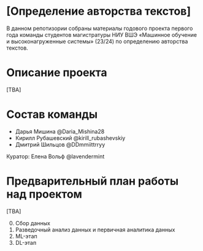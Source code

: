 # \[Определение авторства текстов\]

В данном репотизории собраны материалы годового проекта первого года команды студентов магистратуры НИУ ВШЭ «Машинное обучение и высоконагруженные системы» (23/24) по определению авторства текстов.

# Описание проекта

[TBA]

# Cостав команды

- Дарья Мишина @Daria_Mishina28
- Кирилл Рубашевский @kirill_rubashevskiy
- Дмитрий Шильцов @DDmmiittrryy

Куратор: Елена Вольф @lavendermint

# Предварительный план работы над проектом

[TBA]

0. Сбор данных
1. Разведочный анализ данных и первичная аналитика данных
2. ML-этап
3. DL-этап
